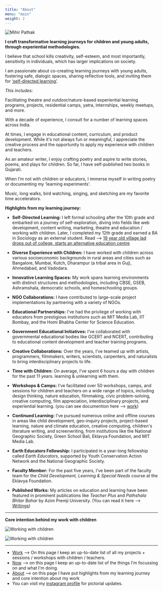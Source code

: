 ```yaml
---
title: "About"
menu: "main"
weight: 2
---
```


![Mihir Pathak](/mp-about.png)


**I craft transformative learning journeys for children and young adults, through experiential methodologies.**

I believe that school kills creativity, self-esteem, and most importantly, sensitivity in individuals, which has larger implications on society.

I am passionate about co-creating learning journeys with young adults, fostering safe, dialogic spaces, sharing reflective tools, and inviting them for [‘self-directed learning’](https://www.youtube.com/watch?v=YoE480mzrk0).

*This includes:*

Facilitating theatre and outdoor/nature-based experiential learning programs, projects, residential camps, yatra, internships, weekly meetups, and more.

With a decade of experience, I consult for a number of learning spaces across India.

At times, I engage in educational content, curriculum, and product development. While it's not always fun or meaningful, I appreciate the creative process and the opportunity to apply my experience with children and teachers.

As an amateur writer, I enjoy crafting poetry and aspire to write stories, poems, and plays for children. So far, I have self-published two books in Gujarati.

When I’m not with children or educators, I immerse myself in writing poetry or documenting my ’learning experiments'.

Music, long walks, bird watching, singing, and sketching are my favorite time accelerators.

**Highlights from my learning journey:**

- **Self-Directed Learning:** I left formal schooling after the 10th grade and embarked on a journey of self-exploration, diving into fields like web development, content writing, marketing, theatre and education / working with children. Later, I completed my 12th grade and earned a BA in Sociology as an external student. Read --> [19 year old village lad drops out of college, starts an alternative education centre](https://yourstory.com/2015/04/learnlabs-mihir-pathak/amp)
 
- **Diverse Experience with Children:** I have worked with children across various socioeconomic backgrounds in rural areas and cities such as Bangalore, Mumbai, Kutch, Dharampur (a tribal area in Guj), Ahmedabad, and Vadodara.
 
- **Innovative Learning Spaces:** My work spans learning environments with distinct structures and methodologies, including CBSE, GSEB, Ashramshala, democratic schools, and homeschooling groups.

- **NGO Collaborations:** I have contributed to large-scale project implementations by partnering with a variety of NGOs.

- **Educational Partnerships:** I’ve had the privilege of working with educators from prestigious institutions such as MIT Media Lab, IIT Bombay, and the Homi Bhabha Center for Science Education.

- **Government Educational Initiatives:** I’ve collaborated with governmental educational bodies like GCERT and NCERT, contributing to educational content development and teacher training programs.

- **Creative Collaborations:** Over the years, I’ve teamed up with artists, programmers, filmmakers, writers, scientists, carpenters, and naturalists to bring interdisciplinary projects to life.

- **Time with Children:** On average, I’ve spent 6 hours a day with children for the past 11 years. learning & unlearning with them.

- **Workshops & Camps:** I’ve facilitated over 50 workshops, camps, and sessions for children and teachers on a wide range of topics, including design thinking, nature education, filmmaking, civic problem-solving, creative computing, film appreciation, interdisciplinary projects, and experiential learning. (you can see documention here --> [work](/work))

- **Continued Learning:** I’ve pursued numerous online and offline courses in areas like child development, geo-inquiry projects, project-based learning, nature and climate education, creative computing, children's literature writing, and screenwriting, from institutions like the National Geographic Society, Green School Bali, Eklavya Foundation, and MIT Media Lab.

- **Earth Educators Fellowship:** I participated in a year-long fellowship called *Earth Educators*, supported by Youth Conservation Action Network and the National Geographic Society.

- **Faculty Member:** For the past five years, I’ve been part of the faculty team for the *Child Development, Learning & Special Needs* course at the Eklavya Foundation.

- **Published Works:** My articles on education and learning have been featured in prominent publications like *Teacher Plus* and *Pathshala Bhitar Bahar* by Azim Premji University. (You can read it here --> [Writings](/writings))

---



**Core intention behind my work with children**

![Working with children](/teacher.jpeg)

<img src="/teacher.jpeg" alt="Working with children">


-------

- [Work](/work) --> On this page I keep an up-to-date list of all my projects + sessions / workshops with children / teachers.
- [Now](/now) --> on this page I keep an up-to-date list of the things I'm focussing on and what I'm doing.
- [About](/about-me) --> on this page I have put highlights from my learning journey and core intention about my work
- You can visit my [instagram profile](https://www.instagram.com/learningwala/) for pictorial updates.

